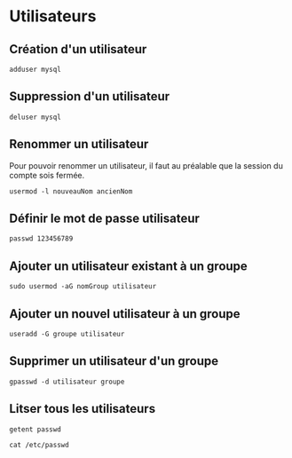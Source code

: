 # Utilisateurs

## Création  d'un utilisateur

```text
adduser mysql
```

## Suppression d'un utilisateur

```text
deluser mysql
```

## Renommer un utilisateur

Pour pouvoir renommer un utilisateur, il faut au préalable que la session du compte sois fermée.

```text
usermod -l nouveauNom ancienNom
```

## Définir le mot de passe utilisateur

```text
passwd 123456789
```

## Ajouter un utilisateur existant à un groupe

```text
sudo usermod -aG nomGroup utilisateur
```

## Ajouter un nouvel utilisateur à un groupe

```text
useradd -G groupe utilisateur
```

## Supprimer un utilisateur d'un groupe

```text
gpasswd -d utilisateur groupe
```

## Litser tous les utilisateurs

```text
getent passwd

cat /etc/passwd
```

